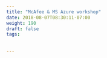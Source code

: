```yaml
---
title: "McAfee & MS Azure workshop"
date: 2018-08-07T08:30:11-07:00
weight: 190
draft: false
tags:
  
  
---
```

